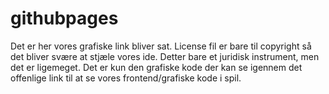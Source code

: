 # githubpages
Det er her vores grafiske link bliver sat.
License fil er bare til copyright så det bliver svære at stjæle vores ide. 
Detter bare et juridisk instrument, men det er ligemeget. 
Det er kun den grafiske kode der kan se igennem det offenlige link til at se vores frontend/grafiske kode i spil.
